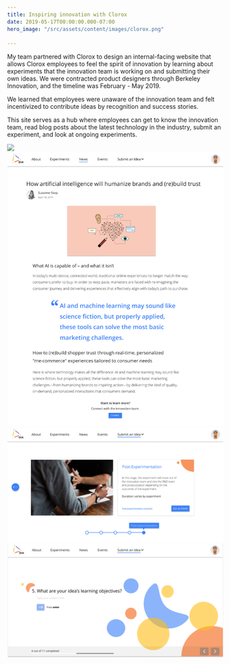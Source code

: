 ```yaml
---
title: Inspiring innovation with Clorox
date: 2019-05-17T00:00:00.000-07:00
hero_image: "/src/assets/content/images/clorox.png"

---
```

My team partnered with Clorox to design an internal-facing website that allows Clorox employees to feel the spirit of innovation by learning about experiments that the innovation team is working on and submitting their own ideas. We were contracted product designers through Berkeley Innovation, and the timeline was February - May 2019.

We learned that employees were unaware of the innovation team and felt incentivized to contribute ideas by recognition and success stories.

This site serves as a hub where employees can get to know the innovation team, read blog posts about the latest technology in the industry, submit an experiment, and look at ongoing experiments.

![](/src/assets/content/images/clorox1.png)![](/src/assets/content/images/clorox3.png)![](/src/assets/content/images/clorox4.png)![](/src/assets/content/images/clorox5.png)